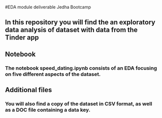 #EDA module deliverable Jedha Bootcamp

## In this repository you will find the an exploratory data analysis of dataset with data from the Tinder app

## Notebook
### The notebook speed_dating.ipynb consists of an EDA focusing on five different aspects of the dataset.

## Additional files
### You will also find a copy of the dataset in CSV format, as well as a DOC file containing a data key.

